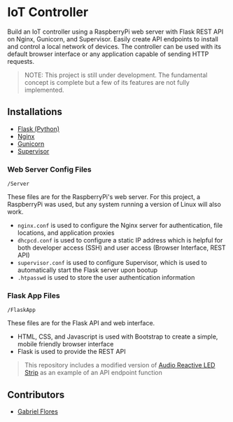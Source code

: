 # IoT Controller
Build an IoT controller using a RaspberryPi web server with Flask REST API on Nginx, Gunicorn, and Supervisor. Easily create API endpoints to install and control a local network of devices. The controller can be used with its default browser interface or any application capable of sending HTTP requests.

> NOTE: This project is still under development. The fundamental concept is complete but a few of its features are not fully implemented.

## Installations
* [Flask (Python)](http://flask.pocoo.org/docs/1.0/)
* [Nginx](https://www.nginx.com/)
* [Gunicorn](https://gunicorn.org/)
* [Supervisor](http://supervisord.org/)

### Web Server Config Files
    /Server

These files are for the RaspberryPi's web server. For this project, a RaspberryPi was used, but any system running a version of Linux will also work.

* `nginx.conf` is used to configure the Nginx server for authentication, file locations, and application proxies
* `dhcpcd.conf` is used to configure a static IP address which is helpful for both developer access (SSH) and user access (Browser Interface, REST API)
* `supervisor.conf` is used to configure Supervisor, which is used to automatically start the Flask server upon bootup
* `.htpasswd` is used to store the user authentication information


### Flask App Files
    /FlaskApp

These files are for the Flask API and web interface.

* HTML, CSS, and Javascript is used with Bootstrap to create a simple, mobile friendly browser interface
* Flask is used to provide the REST API

> This repository includes a modified version of [Audio Reactive LED Strip](https://github.com/scottlawsonbc/audio-reactive-led-strip) as an example of an API endpoint function


## Contributors

* [Gabriel Flores](https://github.com/rgabeflores)

